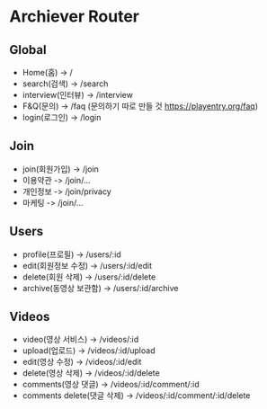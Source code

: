 # Archiever Router

## Global
- Home(홈) -> /
- search(검색) -> /search
- interview(인터뷰) -> /interview
- F&Q(문의) -> /faq (문의하기 따로 만들 것 https://playentry.org/faq)
- login(로그인) -> /login

## Join
- join(회원가입) -> /join
- 이용약관 -> /join/...
- 개인정보 -> /join/privacy
- 마케팅 -> /join/...

## Users
- profile(프로필) -> /users/:id
- edit(회원정보 수정) -> /users/:id/edit
- delete(회원 삭제) -> /users/:id/delete
- archive(동영상 보관함) -> /users/:id/archive

## Videos
- video(영상 서비스) -> /videos/:id
- upload(업로드) -> /videos/:id/upload
- edit(영상 수정) -> /videos/:id/edit
- delete(영상 삭제) -> /videos/:id/delete
- comments(영상 댓글) -> /videos/:id/comment/:id
- comments delete(댓글 삭제) -> /videos/:id/comment/:id/delete


